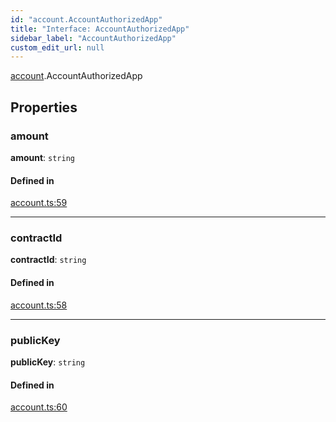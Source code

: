 ```yaml
---
id: "account.AccountAuthorizedApp"
title: "Interface: AccountAuthorizedApp"
sidebar_label: "AccountAuthorizedApp"
custom_edit_url: null
---
```


[account](../modules/account.md).AccountAuthorizedApp

## Properties

### amount

 **amount**: `string`

#### Defined in

[account.ts:59](https://github.com/near/near-api-js/blob/ef6d7fbf/packages/near-api-js/src/account.ts#L59)

___

### contractId

 **contractId**: `string`

#### Defined in

[account.ts:58](https://github.com/near/near-api-js/blob/ef6d7fbf/packages/near-api-js/src/account.ts#L58)

___

### publicKey

 **publicKey**: `string`

#### Defined in

[account.ts:60](https://github.com/near/near-api-js/blob/ef6d7fbf/packages/near-api-js/src/account.ts#L60)
